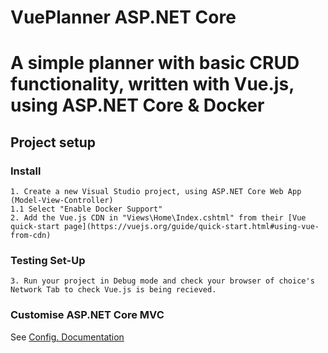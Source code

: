 # VuePlanner ASP.NET Core
# A simple planner with basic CRUD functionality, written with Vue.js, using ASP.NET Core & Docker
## Project setup
### Install
```
1. Create a new Visual Studio project, using ASP.NET Core Web App (Model-View-Controller)
1.1 Select "Enable Docker Support"
2. Add the Vue.js CDN in "Views\Home\Index.cshtml" from their [Vue quick-start page](https://vuejs.org/guide/quick-start.html#using-vue-from-cdn)
```
### Testing Set-Up
```
3. Run your project in Debug mode and check your browser of choice's Network Tab to check Vue.js is being recieved.
```
### Customise ASP.NET Core MVC 
See [Config. Documentation](https://learn.microsoft.com/en-us/aspnet/core/mvc/views/overview?view=aspnetcore-6.0)
